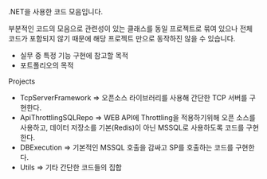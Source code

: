 .NET을 사용한 코드 모음입니다.

부분적인 코드의 모음으로 관련성이 있는 클래스를 동일 프로젝트로 묶여 있으나 전체 코드가 포함되지 않기 때문에 해당 프로젝트 만으로 동작하진 않을 수 있습니다.

- 실무 중 특정 기능 구현에 참고할 목적
- 포트폴리오의 목적

  
Projects
- TcpServerFramework  => 오픈소스 라이브러리를 사용해 간단한 TCP 서버를 구현한다.
- ApiThrottlingSQLRepo => WEB API에 Throttling을 적용하기위해 오픈 소스를 사용하고, 데이터 저장소를 기본(Redis)이 아닌 MSSQL로 사용하도록 코드를 구현한다.
- DBExecution => 기본적인 MSSQL 호출을 감싸고 SP를 호출하는 코드를 구현한다.
- Utils => 기타 간단한 코드들의 집합
